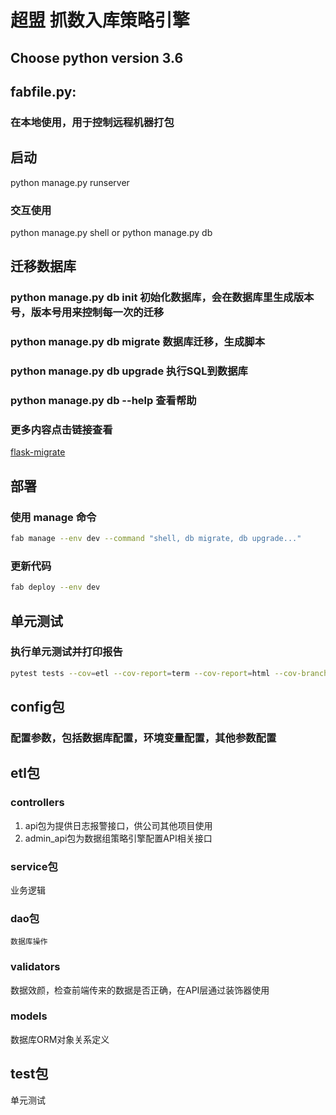 # 超盟 抓数入库策略引擎

## Choose python version 3.6

## fabfile.py:

### 在本地使用，用于控制远程机器打包

## 启动
python manage.py runserver
### 交互使用
python manage.py shell  or python manage.py db

## 迁移数据库

### python manage.py db init 初始化数据库，会在数据库里生成版本号，版本号用来控制每一次的迁移
### python manage.py db migrate 数据库迁移，生成脚本
### python manage.py db upgrade 执行SQL到数据库
### python manage.py db --help 查看帮助
### 更多内容点击链接查看
[flask-migrate](http://flask-migrate.readthedocs.io/en/latest/)

## 部署

### 使用 manage 命令

```bash
fab manage --env dev --command "shell, db migrate, db upgrade..."
```

### 更新代码
```bash
fab deploy --env dev
```

## 单元测试

### 执行单元测试并打印报告

```bash
pytest tests --cov=etl --cov-report=term --cov-report=html --cov-branch
```

## config包
### 配置参数，包括数据库配置，环境变量配置，其他参数配置

## etl包
### controllers

 1. api包为提供日志报警接口，供公司其他项目使用
 2. admin_api包为数据组策略引擎配置API相关接口


### service包
 业务逻辑

### dao包
    数据库操作

### validators
数据效颜，检查前端传来的数据是否正确，在API层通过装饰器使用

### models
数据库ORM对象关系定义

## test包
单元测试
